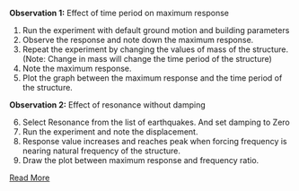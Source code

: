 **Observation 1:** Effect of time period on maximum response

1. Run the experiment with default ground motion and building parameters
2. Observe the response and note down the maximum response.
3. Repeat the experiment by changing the values of mass of the structure. (Note: Change in mass will change the time period of the structure)
4. Note the maximum response.
5. Plot the graph between the maximum response and the time period of the structure.

**Observation 2:** Effect of resonance without damping

6. Select Resonance from the list of earthquakes. And set damping to Zero
7. Run the experiment and note the displacement.
8. Response value increases and reaches peak when forcing frequency is nearing natural frequency of the structure.
9. Draw the plot between maximum response and frequency ratio.

[Read More](docs/3.manual.pdf)


